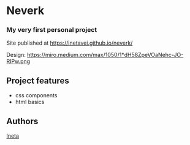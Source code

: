 # Neverk
### My very first personal project

Site published at https://inetavei.github.io/neverk/

Design: https://miro.medium.com/max/1050/1*dH58ZpeVOaNehc-JO-RIPw.png

## Project features
- css components
- html basics

## Authors
[Ineta](https://github.com/InetaVei)

